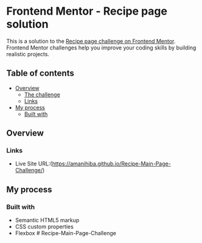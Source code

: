 # Frontend Mentor - Recipe page solution

This is a solution to the [Recipe page challenge on Frontend Mentor](https://www.frontendmentor.io/challenges/recipe-page-KiTsR8QQKm). Frontend Mentor challenges help you improve your coding skills by building realistic projects.

## Table of contents

- [Overview](#overview)
  - [The challenge](#the-challenge)
  - [Links](#links)
- [My process](#my-process)
  - [Built with](#built-with)

## Overview

### Links

- Live Site URL:(https://amanihiba.github.io/Recipe-Main-Page-Challenge/)

## My process

### Built with

- Semantic HTML5 markup
- CSS custom properties
- Flexbox
  #   R e c i p e - M a i n - P a g e - C h a l l e n g e 
   
   

